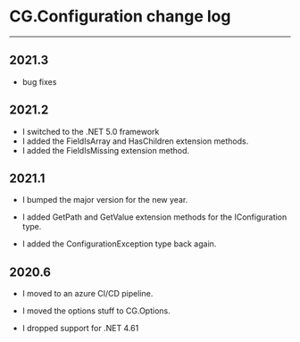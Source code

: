 # CG.Configuration change log
---

## 2021.3

* bug fixes

## 2021.2

* I switched to the .NET 5.0 framework
* I added the FieldIsArray and HasChildren extension methods.
* I added the FieldIsMissing extension method.

## 2021.1

* I bumped the major version for the new year.

* I added GetPath and GetValue extension methods for the IConfiguration type.

* I added the ConfigurationException type back again.

## 2020.6

* I moved to an azure CI/CD pipeline.

* I moved the options stuff to CG.Options.

* I dropped support for .NET 4.61
